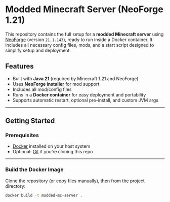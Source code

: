 # Modded Minecraft Server (NeoForge 1.21)

This repository contains the full setup for a **modded Minecraft server** using [NeoForge](https://neoforged.net/) (version `21.1.143`), ready to run inside a Docker container. It includes all necessary config files, mods, and a start script designed to simplify setup and deployment.

## Features

- Built with **Java 21** (required by Minecraft 1.21 and NeoForge)
- Uses **NeoForge installer** for mod support
- Includes all mod/config files
- Runs in a **Docker container** for easy deployment and portability
- Supports automatic restart, optional pre-install, and custom JVM args

---

## Getting Started

### Prerequisites

- [Docker](https://www.docker.com/) installed on your host system
- Optional: [Git](https://git-scm.com/) if you’re cloning this repo

---

### Build the Docker Image

Clone the repository (or copy files manually), then from the project directory:

```bash
docker build -t modded-mc-server .
